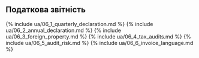 ## Податкова звітність

{% include ua/06_1_quarterly_declaration.md %}
{% include ua/06_2_annual_declaration.md %}
{% include ua/06_3_foreign_property.md %}
{% include ua/06_4_tax_audits.md %}
{% include ua/06_5_audit_risk.md %}
{% include ua/06_6_invoice_language.md %}
